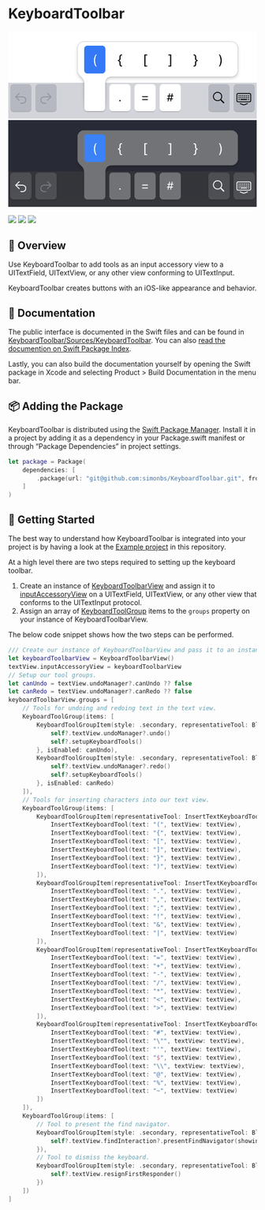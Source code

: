 # KeyboardToolbar

![](Sources/KeyboardToolbar/Documentation.docc/Resources/keyboard.png#gh-light-mode-only)
![](Sources/KeyboardToolbar/Documentation.docc/Resources/keyboard~dark.png#gh-dark-mode-only)

[![](https://img.shields.io/endpoint?url=https%3A%2F%2Fswiftpackageindex.com%2Fapi%2Fpackages%2Fsimonbs%2FKeyboardToolbar%2Fbadge%3Ftype%3Dswift-versions)](https://swiftpackageindex.com/simonbs/KeyboardToolbar)
[![](https://img.shields.io/endpoint?url=https%3A%2F%2Fswiftpackageindex.com%2Fapi%2Fpackages%2Fsimonbs%2FKeyboardToolbar%2Fbadge%3Ftype%3Dplatforms)](https://swiftpackageindex.com/simonbs/KeyboardToolbar)
[![](https://img.shields.io/badge/twitter-@simonbs-blue.svg?style=flat)]([https://swiftpackageindex.com/simonbs/Runestone](https://twitter.com/simonbs))

## 👀 Overview

Use KeyboardToolbar to add tools as an input accessory view to a UITextField, UITextView, or any other view conforming to UITextInput.

KeyboardToolbar creates buttons with an iOS-like appearance and behavior.

## 📖 Documentation

The public interface is documented in the Swift files and can be found in [KeyboardToolbar/Sources/KeyboardToolbar](https://github.com/simonbs/KeyboardToolbar/tree/main/Sources/KeyboardToolbar). You can also [read the documention on Swift Package Index](https://swiftpackageindex.com/simonbs/KeyboardToolbar).

Lastly, you can also build the documentation yourself by opening the Swift package in Xcode and selecting Product > Build Documentation in the menu bar.

## 📦 Adding the Package

KeyboardToolbar is distributed using the [Swift Package Manager](https://www.swift.org/package-manager/). Install it in a project by adding it as a dependency in your Package.swift manifest or through “Package Dependencies” in project settings.

```swift
let package = Package(
    dependencies: [
        .package(url: "git@github.com:simonbs/KeyboardToolbar.git", from: "0.1.0")
    ]
)
```

## 🚀 Getting Started

The best way to understand how KeyboardToolbar is integrated into your project is by having a look at the [Example project](Example/Example) in this repository.

At a high level there are two steps required to setting up the keyboard toolbar.

1. Create an instance of [KeyboardToolbarView](https://github.com/simonbs/KeyboardToolbar/blob/main/Sources/KeyboardToolbar/KeyboardToolbarView.swift) and assign it to [inputAccessoryView](https://developer.apple.com/documentation/uikit/uitextfield/1619627-inputaccessoryview) on a UITextField, UITextView, or any other view that conforms to the UITextInput protocol.
2. Assign an array of [KeyboardToolGroup](https://github.com/simonbs/KeyboardToolbar/blob/main/Sources/KeyboardToolbar/KeyboardToolGroup.swift) items to the `groups` property on your instance of KeyboardToolbarView.

The below code snippet shows how the two steps can be performed.

```swift
/// Create our instance of KeyboardToolbarView and pass it to an instance of UITextView.
let keyboardToolbarView = KeyboardToolbarView()
textView.inputAccessoryView = keyboardToolbarView
// Setup our tool groups.
let canUndo = textView.undoManager?.canUndo ?? false
let canRedo = textView.undoManager?.canRedo ?? false
keyboardToolbarView.groups = [
    // Tools for undoing and redoing text in the text view.
    KeyboardToolGroup(items: [
        KeyboardToolGroupItem(style: .secondary, representativeTool: BlockKeyboardTool(symbolName: "arrow.uturn.backward") { [weak self] in
            self?.textView.undoManager?.undo()
            self?.setupKeyboardTools()
        }, isEnabled: canUndo),
        KeyboardToolGroupItem(style: .secondary, representativeTool: BlockKeyboardTool(symbolName: "arrow.uturn.forward") { [weak self] in
            self?.textView.undoManager?.redo()
            self?.setupKeyboardTools()
        }, isEnabled: canRedo)
    ]),
    // Tools for inserting characters into our text view.
    KeyboardToolGroup(items: [
        KeyboardToolGroupItem(representativeTool: InsertTextKeyboardTool(text: "(", textView: textView), tools: [
            InsertTextKeyboardTool(text: "(", textView: textView),
            InsertTextKeyboardTool(text: "{", textView: textView),
            InsertTextKeyboardTool(text: "[", textView: textView),
            InsertTextKeyboardTool(text: "]", textView: textView),
            InsertTextKeyboardTool(text: "}", textView: textView),
            InsertTextKeyboardTool(text: ")", textView: textView)
        ]),
        KeyboardToolGroupItem(representativeTool: InsertTextKeyboardTool(text: ".", textView: textView), tools: [
            InsertTextKeyboardTool(text: ".", textView: textView),
            InsertTextKeyboardTool(text: ",", textView: textView),
            InsertTextKeyboardTool(text: ";", textView: textView),
            InsertTextKeyboardTool(text: "!", textView: textView),
            InsertTextKeyboardTool(text: "&", textView: textView),
            InsertTextKeyboardTool(text: "|", textView: textView)
        ]),
        KeyboardToolGroupItem(representativeTool: InsertTextKeyboardTool(text: "=", textView: textView), tools: [
            InsertTextKeyboardTool(text: "=", textView: textView),
            InsertTextKeyboardTool(text: "+", textView: textView),
            InsertTextKeyboardTool(text: "-", textView: textView),
            InsertTextKeyboardTool(text: "/", textView: textView),
            InsertTextKeyboardTool(text: "*", textView: textView),
            InsertTextKeyboardTool(text: "<", textView: textView),
            InsertTextKeyboardTool(text: ">", textView: textView)
        ]),
        KeyboardToolGroupItem(representativeTool: InsertTextKeyboardTool(text: "#", textView: textView), tools: [
            InsertTextKeyboardTool(text: "#", textView: textView),
            InsertTextKeyboardTool(text: "\"", textView: textView),
            InsertTextKeyboardTool(text: "'", textView: textView),
            InsertTextKeyboardTool(text: "$", textView: textView),
            InsertTextKeyboardTool(text: "\\", textView: textView),
            InsertTextKeyboardTool(text: "@", textView: textView),
            InsertTextKeyboardTool(text: "%", textView: textView),
            InsertTextKeyboardTool(text: "~", textView: textView)
        ])
    ]),
    KeyboardToolGroup(items: [
        // Tool to present the find navigator.
        KeyboardToolGroupItem(style: .secondary, representativeTool: BlockKeyboardTool(symbolName: "magnifyingglass") { [weak self] in
            self?.textView.findInteraction?.presentFindNavigator(showingReplace: false)
        }),
        // Tool to dismiss the keyboard.
        KeyboardToolGroupItem(style: .secondary, representativeTool: BlockKeyboardTool(symbolName: "keyboard.chevron.compact.down") { [weak self] in
            self?.textView.resignFirstResponder()
        })
    ])
]
```
